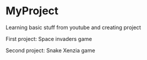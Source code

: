 # MyProject
Learning basic stuff from youtube and creating project

First project: Space invaders game

Second project: Snake Xenzia game
